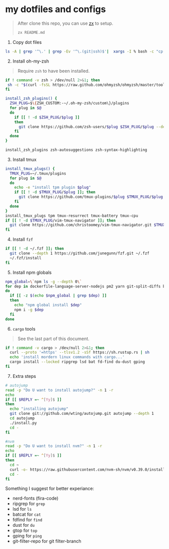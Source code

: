 # my dotfiles and configs

> After clone this repo, you can use [zx](https://github.com/google/zx/blob/main/docs/markdown.md) to setup.
> ```bash
> zx README.md
> ```

1. Copy dot files

```bash
ls -A | grep '^\.' | grep -Ev '^\.(git|ssh)$'|  xargs -I % bash -c "cp -r % ~/"
```


2. Install oh-my-zsh

> Require `zsh` to have been installed.

```bash
if ! command -v zsh > /dev/null 2>&1; then
 sh -c "$(curl -fsSL https://raw.github.com/ohmyzsh/ohmyzsh/master/tools/install.sh)"
fi

install_zsh_plugins() {
  ZSH_PLUG=$\{ZSH_CUSTOM:-~/.oh-my-zsh/custom\}/plugins
  for plug in $@
  do
    if [[ ! -d $ZSH_PLUG/$plug ]]
    then
      git clone https://github.com/zsh-users/$plug $ZSH_PLUG/$plug --depth 1
    fi
  done
}

install_zsh_plugins zsh-autosuggestions zsh-syntax-highlighting
```

3. Install tmux

```bash
install_tmux_plugs() {
  TMUX_PLUG=~/.tmux/plugins
  for plug in $@
  do
    echo -e "install tpm plugin $plug"
    if [[ ! -d $TMUX_PLUG/$plug ]]; then
      git clone https://github.com/tmux-plugins/$plug $TMUX_PLUG/$plug --depth 1
    fi
  done
}
install_tmux_plugs tpm tmux-resurrect tmux-battery tmux-cpu
if [[ ! -d $TMUX_PLUG/vim-tmux-navigator ]]; then
  git clone https://github.com/christoomey/vim-tmux-navigator.git $TMUX_PLUG/vim-tmux-navigator --depth 1
fi
```

4. Install `fzf`

```bash
if [[ ! -d ~/.fzf ]]; then
  git clone --depth 1 https://github.com/junegunn/fzf.git ~/.fzf
  ~/.fzf/install
fi
```

5. Install npm globals

```bash
npm_global=\`npm ls -g --depth 0\`
for dep in dockerfile-language-server-nodejs pm2 yarn git-split-diffs bash-language-server neovim standard-version commitizen gtop
do
  if [[ -z $(echo $npm_global | grep $dep) ]]
  then
    echo "npm global install $dep"
    npm i -g $dep
  fi
done
```

6. `cargo` tools

> See the last part of this document.

```bash
if ! command -v cargo > /dev/null 2>&1; then
  curl --proto '=https' --tlsv1.2 -sSf https://sh.rustup.rs | sh
  echo 'install mordern linux commands with cargo...'
  cargo install --locked ripgrep lsd bat fd-find du-dust gping 
fi
```

7. Extra steps

```bash
# autojump
read -p "Do U want to install autojump?" -n 1 -r
echo
if [[ $REPLY =~ ^[Yy]$ ]]
then
  echo "installing autojump"
  git clone git://github.com/wting/autojump.git autojump --depth 1
  cd autojump
  ./install.py
  cd -
fi

#nvm
read -p "Do U want to install nvm?" -n 1 -r
echo
if [[ $REPLY =~ ^[Yy]$ ]]
then
  cd ~
  curl -o- https://raw.githubusercontent.com/nvm-sh/nvm/v0.39.0/install.sh | bash
  cd -
fi
```

Something I suggest for better experiance:

+ nerd-fonts (fira-code)
+ ripgrep for `grep`
+ lsd for `ls`
+ batcat for `cat`
+ fdfind for `find`
+ dust for `du`
+ gtop for `top`
+ gping for `ping`
+ git-filter-repo for git filter-branch

